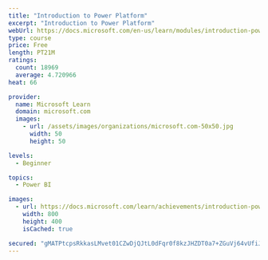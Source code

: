 ```yaml
---
title: "Introduction to Power Platform"
excerpt: "Introduction to Power Platform"
webUrl: https://docs.microsoft.com/en-us/learn/modules/introduction-power-platform/
type: course
price: Free
length: PT21M
ratings:
  count: 18969
  average: 4.720966
heat: 66

provider:
  name: Microsoft Learn
  domain: microsoft.com
  images:
    - url: /assets/images/organizations/microsoft.com-50x50.jpg
      width: 50
      height: 50

levels:
  - Beginner

topics:
  - Power BI

images:
  - url: https://docs.microsoft.com/learn/achievements/introduction-power-platform-social.png
    width: 800
    height: 400
    isCached: true

secured: "gMATPtcpsRkkasLMvet01CZwDjQJtL0dFqr0f8kzJHZDT0a7+ZGuVj64vUfiJNbMjejL20J6cIvQWpnrIWk+qPdnRAfdrFSl1x6rGZxQf7Vz+tKy1+2gN+ETGi1OVEWXDsHC+rBSETzsg4GJtUBwjqcurZa5XTYpgFAUku+l6KqB/JH8fnhbF61NaIBvaTIvCDJiuN6ojPRdR2C7jUBrt+B0veA1X0xUR5XHGwxu86Ntj5j97lfyQpgfEAreBPTsFxkk413YAx1hd3+b8lzzTYZtQp2TQ4rtrncYflb72utR1eAzZTz9tIxGhqZiptgRLoFknmTtYZcpCtaDbdMKDXvILbym/PB5YOImqkI/J+xNs8//qu231Ku1SB1pojs7ke0FRNJoP+NCJnHQsJpnykGVeDLkz2QXptF86q8e7iX+gRT8aOdjM73IBGmjyGPf;jETYcsmE3e8CBhSdig8HUA=="
---
```


